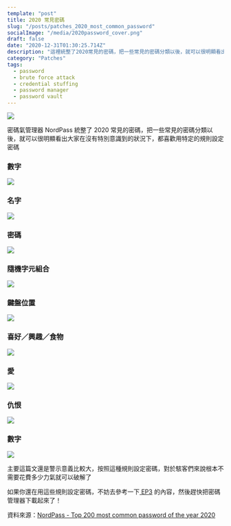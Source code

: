 ```yaml
---
template: "post"
title: 2020 常見密碼
slug: "/posts/patches_2020_most_common_password"
socialImage: "/media/2020password_cover.png"
draft: false
date: "2020-12-31T01:30:25.714Z"
description: "這裡統整了2020常見的密碼，把一些常見的密碼分類以後，就可以很明顯看出大家在沒有特別意識到的狀況下，都喜歡用特定的規則設定密碼呢"
category: "Patches"
tags:
  - password
  - brute force attack
  - credential stuffing
  - password manager
  - password vault
---
```


![](/media/2020password_cover.png)

密碼氣管理器 NordPass 統整了 2020 常見的密碼，把一些常見的密碼分類以後，就可以很明顯看出大家在沒有特別意識到的狀況下，都喜歡用特定的規則設定密碼

### 數字

![](/media/2020password_numbers.png)

### 名字

![](/media/2020password_name.png)

### 密碼

![](/media/2020password_password.png)

### 隨機字元組合

![](/media/2020password_random.png)

### 鍵盤位置

![](/media/2020password_keyboard.png)

### 喜好／興趣／食物

![](/media/2020password_interests.png)

### 愛

![](/media/2020password_love.png)

### 仇恨

![](/media/2020password_hatred.png)

### 數字

![](/media/2020password_other.png)

主要這篇文還是警示意義比較大，按照這種規則設定密碼，對於駭客們來說根本不需要花費多少力氣就可以破解了

如果你還在用這些規則設定密碼，不妨去參考一下[ EP3](/posts/EP3-why-does-password-has-to-be-so-complicated) 的內容，然後趕快把密碼管理器下載起來了！

資料來源：[NordPass - Top 200 most common password of the year 2020](https://nordpass.com/most-common-passwords-list/)

